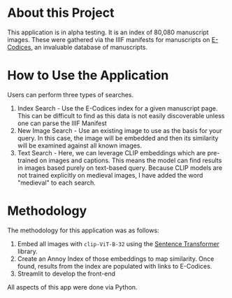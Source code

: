 # About this Project

This application is in alpha testing. It is an index of 80,080 manuscript images. These were gathered via the IIIF manifests for manuscripts on [E-Codices](https://www.e-codices.unifr.ch/), an invaluable database of manuscripts.

# How to Use the Application

Users can perform three types of searches.

1) Index Search - Use the E-Codices index for a given manuscript page. This can be difficult to find as this data is not easily discoverable unless one can parse the IIIF Manifest
2) New Image Search - Use an existing image to use as the basis for your query. In this case, the image will be embedded and then its similarity will be examined against all known images.
3) Text Search - Here, we can leverage CLIP embeddings which are pre-trained on images and captions. This means the model can find results in images based purely on text-based query. Because CLIP models are not trained explicitly on medieval images, I have added the word "medieval" to each search.

# Methodology

The methodology for this application was as follows:

1) Embed all images with `clip-ViT-B-32` using the [Sentence Transformer](https://github.com/UKPLab/sentence-transformers) library.
2) Create an Annoy Index of those embeddings to map similarity. Once found, results from the index are populated with links to E-Codices.
3) Streamlit to develop the front-end

All aspects of this app were done via Python.
